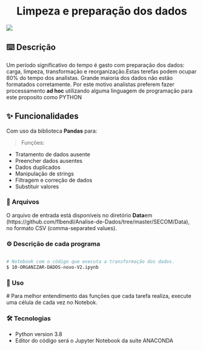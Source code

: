 <h1 align="center">Limpeza e preparação dos dados</h1>

<img src="https://img.shields.io/static/v1?label=Blog&message=Flávio Bendl&color=0dbe98&style=for-the-badge&logo=ghost"/>

<h2>⌨️ Descrição</h2>
<p align="left">Um período significativo do tempo é gasto com preparação dos dados: carga, limpeza, transformação e reorganização.Estas terefas podem ocupar 80% do tempo dos analistas. Grande maioria dos dados não estão formatados corretamente. Por este motivo analistas preferem fazer processamento <strong>ad hoc</strong> utilizando alguma linguagem de programação para este proposito como </stronc>PYTHON</strong>
</p>

<h2>✨ Funcionalidades</h2>
<p align="left">Com uso da biblioteca <strong>Pandas</strong> para:
</p>

> Funções:
-    Tratamento de dados ausente
-    Preencher dados ausentes
-    Dados duplicados
-    Manipulação de strings
-    Filtragem e correção de dados
-    Substituir valores

<h3>📂 Arquivos</h3>
<p align="left">O arquivo de entrada está disponíveis no diretório <strong>Data</strong>em (https://github.com/flbendl/Analise-de-Dados/tree/master/SECOM/Data), no formato CSV (comma-separated values).
</p>

<h3>⚙️ Descrição de cada programa</h3>

```bash

# Notebook com o código que executa a transformação dos dados.
$ 10-ORGANIZAR-DADOS-novo-V2.ipynb

```

<h3>🔨 Uso</h3>

<p>
# Para melhor entendimento das funções que cada tarefa realiza, execute uma célula de cada vez no Notebok.
</p>

<h3>🛠 Tecnologias</h3>

-   Python version 3.8
-   Editor do código será o Jupyter Notebook da suite ANACONDA